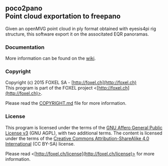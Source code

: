 
## poco2pano <br /> Point cloud exportation to freepano

Given an openMVG point cloud in ply format obtained with eyesis4pi rig structure,
this software export it on the associtated EQR panoramas.

### Documentation

More information can be found on the [wiki](https://github.com/baritone/poco2pano/wiki).

### Copyright

Copyright (c) 2015 FOXEL SA - [http://foxel.ch](http://foxel.ch)<br />
This program is part of the FOXEL project <[http://foxel.ch](http://foxel.ch)>.

Please read the [COPYRIGHT.md](COPYRIGHT.md) file for more information.


### License

This program is licensed under the terms of the
[GNU Affero General Public License v3](http://www.gnu.org/licenses/agpl.html)
(GNU AGPL), with two additional terms. The content is licensed under the terms
of the
[Creative Commons Attribution-ShareAlike 4.0 International](http://creativecommons.org/licenses/by-sa/4.0/)
(CC BY-SA) license.

Please read <[http://foxel.ch/license](http://foxel.ch/license)> for more
information.
